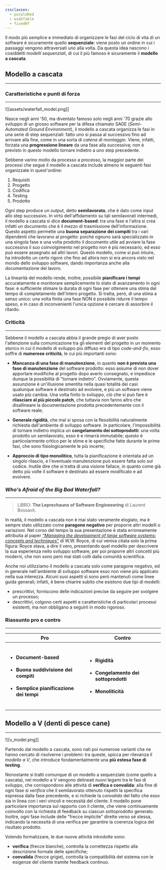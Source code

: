 ```yaml
---
cssclasses:
  - purpleRed
  - wideTable
  - fixedRf
---
```


Il modo più semplice e immediato di organizzare le fasi del ciclo di vita di un software è sicuramente quello **sequenziale**: viene posto un ordine in cui i passaggi vengono attraversati uno alla volta. Da questa idea nascono i cosiddetti *modelli sequenziali*, di cui il più famoso è sicuramente il **modello a cascata**.

## Modello a cascata
---
### Caratteristiche e punti di forza
---

![[assets/waterfall_model.png]]


Nasce negli anni '50, ma diventato famoso solo negli anni '70 grazie allo sviluppo di un grosso software per la difesa chiamato SAGE (*Semi-Automated Ground Environment*), il modello a cascata organizza le fasi in una serie di step sequenziali: fatto uno si passa al successivo fino ad arrivare alla fine, come in una sorta di *catena di montaggio*. Viene, infatti, forzata una **progressione lineare** da una fase alla successiva; non è previsto in questo modello tornare indietro a uno step precedente.

Sebbene varino molto da processo a processo, la maggior parte dei processi che segue il modello a cascata include almeno le seguenti fasi organizzate in quest'ordine:

1. Requisiti
2. Progetto
3. Codifica
4. Testing
5. Prodotto

Ogni step produce un output, detto **semilavorato**, che è dato come input allo step successivo. In virtù dell'affidamento su tali semilavorati intermedi, il modello a cascata si dice **document-based**: tra una fase e l'altra si crea infatti un documento che è il mezzo di trasmissione dell'informazione. Questo aspetto permette una **buona separazione dei compiti** tra i vari dipendenti che lavorano al progetto: poiché ognuno sarà specializzato in una singola fase e una volta prodotto il documento utile ad avviare la fase successiva il suo coinvolgimento nel progetto non è più necessario, ed esso può essere assegnato ad altri lavori. Questo modello, come si può intuire, ha introdotto un certo rigore che fino ad allora non si era ancora visto nel mondo dello sviluppo software, dando importanza anche alla documentazione del lavoro.

La linearità del modello rende, inoltre, possibile **pianificare i tempi** accuratamente e monitorare semplicemente lo stato di avanzamento in ogni fase: è sufficiente stimare la durata di ogni fase per ottenere una stima del tempo di completamento dell'intero progetto. Si tratta, però, di una stima a senso unico: una volta finita una fase NON è possibile ridurre il tempo speso, e in caso di inconvenienti l'unica opzione è cercare di assorbire il ritardo.

### Criticità
---

Sebbene il modello a cascata abbia il grande pregio di aver posto l'attenzione sulla comunicazione tra gli elementi del progetto in un momento storico in cui il modello di sviluppo più diffuso era di tipo *code-and-fix*, esso soffre di **numerose criticità**, le cui più importanti sono:

- **Mancanza di una fase di manutenzione**, in quanto **non è prevista una fase di manutenzione** del software prodotto: esso assume di non dover apportare modifiche al progetto dopo averlo consegnato, e impedisce dunque la possibilità di "tornare indietro". Ovviamente, questa assunzione è un'illusione smentita nella quasi totalità dei casi: qualunque software è destinato ad evolvere, e più un software viene usato più cambia. Una volta finito lo sviluppo, ciò che si può fare è **rilasciare al più piccole patch**, che tuttavia non fanno altro che disallineare la documentazione prodotta precedentemente con il software reale;

- **Generale rigidità**, che mal si sposa con la flessibilità naturalmente richiesta dall'ambiente di sviluppo software. In particolare, l'impossibilità di tornare indietro implica un **congelamento dei sottoprodotti**: una volta prodotto un semilavorato, esso è e rimarrà immutabile; questo è particolarmente critico per le stime e le specifiche fatte durante le prime fasi, che sono fisiologicamente le più incerte;

- **Approccio di tipo monolitico**, tutta la pianificazione è orientata ad un singolo rilascio, e l'eventuale manutenzione può essere fatta solo sul codice. Inutile dire che si tratta di una visione fallace, in quanto come già detto più volte il software è destinato ad essere modificato e ad evolvere.

### *Who's Afraid of the Big Bad Waterfall?*
---

> LIBRO: **The Leprechauns of Software Engineeering** di Laurent Bossavit.

In realtà, il modello a cascata non è mai stato veramente elogiato, ma è sempre stato utilizzato come **paragone negativo** per proporre altri modelli o variazioni. Nel corso del tempo la sua presentazione è stata erroneamente attribuita al paper [*“Managing the development of large software systems: concepts and techniques”*](https://dl.acm.org/doi/10.5555/41765.41801) di W.W. Royce, di cui veniva citata solo la prima figura: Royce stava, a dire il vero, presentando quel modello per descrivere la sua esperienza nello sviluppo software, per poi proporre altri concetti più moderni, che non sono però mai stati colti dalla comunità scientifica.

Anche noi utilizziamo il modello a cascata solo come paragone negativo, ed in generale nell'ambiente di sviluppo software esso non viene più applicato nella sua interezza. Alcuni suoi aspetti si sono però mantenuti come linee guida generali; infatti, è bene chiarire subito che esistono due tipi di modelli:

- prescrittivi, forniscono delle indicazioni precise da seguire per svolgere un processo;
- descrittivi, colgono certi aspetti e caratteristiche di particolari processi esistenti, ma non obbligano a seguirli in modo rigoroso.

### Riassunto pro e contro
---

| Pro                                                                                                                                           | Contro                                                                                                             |
| --------------------------------------------------------------------------------------------------------------------------------------------- | ------------------------------------------------------------------------------------------------------------------ |
| <ul><br><li>**Document-based**</li><br><li>**Buona suddivisione dei compiti**</li><br><li>**Semplice pianificazione dei tempi**</li><br></ul> | <ul><br><li>**Rigidità**</li><br><li>**Congelamento dei sottoprodotti**</li><br><li>**Monoliticità**</li><br></ul> |

## Modello a V (denti di pesce cane)
---

![[v_model.png]]

Partendo dal modello a cascata, sono nati poi numerose varianti che ne hanno cercato di risolverne i problemi: tra queste, spicca per rilevanza il *modello a V*, che introduce fondamentalmente una **più estesa fase di testing**.

Nonostante si tratti comunque di un modello a sequenziale (come quello a cascata), nel modello a V vengono delineati nuovi legami tra le fasi di sviluppo, che corrispondono alle attività di **verifica e convalida**: alla fine di ogni fase si *verifica* che il semilavorato ottenuto rispetti la specifica espressa dalla fase precedente, e si richiede la *convalida* del fatto che esso sia in linea con i veri vincoli e necessità del cliente. Il modello pone particolare importanza sul rapporto con il cliente, che viene continuamente coinvolto con la richiesta di feedback su ciascun sottoprodotto generato. Inoltre, ogni fase include delle "frecce implicite" dirette verso sé stessa, indicando la necessità di una verifica per garantire la coerenza logica del risultato prodotto.

Volendo formalizzare, le due nuove attività introdotte sono:

- **verifica** (frecce bianche), controlla la correttezza rispetto alla descrizione formale delle specifiche;
- **convalida** (frecce grigie), controlla la compatibilità del sistema con le esigenze del cliente tramite feedback continuo.